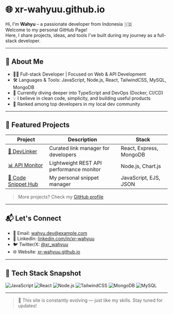 # 🌐 xr-wahyuu.github.io

Hi, I'm **Wahyu** – a passionate developer from Indonesia 🇮🇩  
Welcome to my personal GitHub Page!  
Here, I share projects, ideas, and tools I've built during my journey as a full-stack developer.

---

## 🧠 About Me

- 👨‍💻 Full-stack Developer | Focused on Web & API Development  
- 🛠️ Languages & Tools: JavaScript, Node.js, React, TailwindCSS, MySQL, MongoDB  
- 🚀 Currently diving deeper into TypeScript and DevOps (Docker, CI/CD)  
- 💡 I believe in clean code, simplicity, and building useful products  
- 🥈 Ranked among top developers in my local dev community  

---

## 🌟 Featured Projects

| Project | Description | Stack |
|--------|-------------|--------|
| [🔗 DevLinker](https://github.com/xr-wahyuu/devlinker) | Curated link manager for developers | React, Express, MongoDB |
| [📊 API Monitor](https://github.com/xr-wahyuu/api-monitor) | Lightweight REST API performance monitor | Node.js, Chart.js |
| [🧰 Code Snippet Hub](https://github.com/xr-wahyuu/code-snippet-hub) | My personal snippet manager | JavaScript, EJS, JSON |

> More projects? Check my [GitHub profile](https://github.com/xr-wahyuu)

---

## 📬 Let's Connect

- 📧 Email: wahyu.dev@example.com  
- 💼 LinkedIn: [linkedin.com/in/xr-wahyuu](https://linkedin.com/in/xr-wahyuu)  
- 🐦 Twitter/X: [@xr_wahyuu](https://twitter.com/xr_wahyuu)  
- 🌐 Website: [xr-wahyuu.github.io](https://xr-wahyuu.github.io)

---

## 🔧 Tech Stack Snapshot

![JavaScript](https://img.shields.io/badge/-JavaScript-F7DF1E?logo=javascript&logoColor=black)
![React](https://img.shields.io/badge/-React-61DAFB?logo=react&logoColor=black)
![Node.js](https://img.shields.io/badge/-Node.js-339933?logo=node.js&logoColor=white)
![TailwindCSS](https://img.shields.io/badge/-TailwindCSS-38B2AC?logo=tailwind-css&logoColor=white)
![MongoDB](https://img.shields.io/badge/-MongoDB-47A248?logo=mongodb&logoColor=white)
![MySQL](https://img.shields.io/badge/-MySQL-4479A1?logo=mysql&logoColor=white)

---

> 🚧 This site is constantly evolving — just like my skills. Stay tuned for updates!

